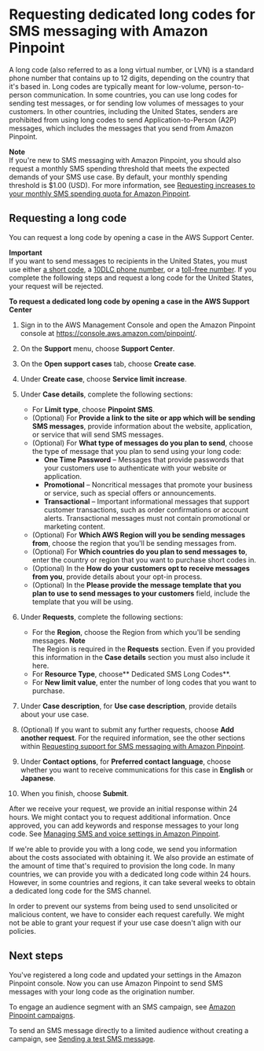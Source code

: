 # Requesting dedicated long codes for SMS messaging with Amazon Pinpoint<a name="channels-sms-awssupport-long-code"></a>

A long code \(also referred to as a long virtual number, or LVN\) is a standard phone number that contains up to 12 digits, depending on the country that it's based in\. Long codes are typically meant for low\-volume, person\-to\-person communication\. In some countries, you can use long codes for sending test messages, or for sending low volumes of messages to your customers\. In other countries, including the United States, senders are prohibited from using long codes to send Application\-to\-Person \(A2P\) messages, which includes the messages that you send from Amazon Pinpoint\.

**Note**  
If you're new to SMS messaging with Amazon Pinpoint, you should also request a monthly SMS spending threshold that meets the expected demands of your SMS use case\. By default, your monthly spending threshold is $1\.00 \(USD\)\. For more information, see [Requesting increases to your monthly SMS spending quota for Amazon Pinpoint](channels-sms-awssupport-spend-threshold.md)\.

## Requesting a long code<a name="request-number-row"></a>

You can request a long code by opening a case in the AWS Support Center\.

**Important**  
If you want to send messages to recipients in the United States, you must use either [a short code](channels-sms-awssupport-short-code.md), a [10DLC phone number](settings-sms-10dlc.md), or a [toll\-free number](settings-sms-request-number.md)\. If you complete the following steps and request a long code for the United States, your request will be rejected\.

**To request a dedicated long code by opening a case in the AWS Support Center**

1. Sign in to the AWS Management Console and open the Amazon Pinpoint console at [https://console\.aws\.amazon\.com/pinpoint/](https://console.aws.amazon.com/pinpoint/)\.

1. On the **Support** menu, choose **Support Center**\.

1. On the **Open support cases** tab, choose **Create case**\.

1. Under **Create case**, choose **Service limit increase**\.

1. Under **Case details**, complete the following sections:
   + For **Limit type**, choose **Pinpoint SMS**\.
   + \(Optional\) For **Provide a link to the site or app which will be sending SMS messages**, provide information about the website, application, or service that will send SMS messages\.
   + \(Optional\) For **What type of messages do you plan to send**, choose the type of message that you plan to send using your long code:
     + **One Time Password** – Messages that provide passwords that your customers use to authenticate with your website or application\.
     + **Promotional** – Noncritical messages that promote your business or service, such as special offers or announcements\.
     + **Transactional** – Important informational messages that support customer transactions, such as order confirmations or account alerts\. Transactional messages must not contain promotional or marketing content\.
   + \(Optional\) For **Which AWS Region will you be sending messages from**, choose the region that you'll be sending messages from\.
   + \(Optional\) For **Which countries do you plan to send messages to**, enter the country or region that you want to purchase short codes in\.
   + \(Optional\) In the **How do your customers opt to receive messages from you**, provide details about your opt\-in process\.
   + \(Optional\) In the **Please provide the message template that you plan to use to send messages to your customers** field, include the template that you will be using\.

1. Under **Requests**, complete the following sections:
   + For the **Region**, choose the Region from which you'll be sending messages\. 
**Note**  
The Region is required in the **Requests** section\. Even if you provided this information in the **Case details** section you must also include it here\.
   + For **Resource Type**, choose** Dedicated SMS Long Codes**\.
   + For **New limit value**, enter the number of long codes that you want to purchase\.

1. Under **Case description**, for **Use case description**, provide details about your use case\.

1. \(Optional\) If you want to submit any further requests, choose **Add another request**\. For the required information, see the other sections within [Requesting support for SMS messaging with Amazon Pinpoint](channels-sms-awssupport.md)\.

1. Under **Contact options**, for **Preferred contact language**, choose whether you want to receive communications for this case in **English** or **Japanese**\.

1. When you finish, choose **Submit**\.

After we receive your request, we provide an initial response within 24 hours\. We might contact you to request additional information\. Once approved, you can add keywords and response messages to your long code\. See [Managing SMS and voice settings in Amazon Pinpoint](settings-sms-managing.md)\. 

If we're able to provide you with a long code, we send you information about the costs associated with obtaining it\. We also provide an estimate of the amount of time that's required to provision the long code\. In many countries, we can provide you with a dedicated long code within 24 hours\. However, in some countries and regions, it can take several weeks to obtain a dedicated long code for the SMS channel\.

In order to prevent our systems from being used to send unsolicited or malicious content, we have to consider each request carefully\. We might not be able to grant your request if your use case doesn't align with our policies\.

## Next steps<a name="register-campaign-10dlc"></a>

You've registered a long code and updated your settings in the Amazon Pinpoint console\. Now you can use Amazon Pinpoint to send SMS messages with your long code as the origination number\.

To engage an audience segment with an SMS campaign, see [Amazon Pinpoint campaigns](campaigns.md)\.



To send an SMS message directly to a limited audience without creating a campaign, see [Sending a test SMS message](messages-sms.md)\.